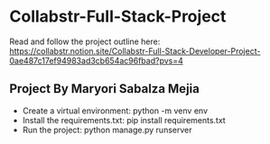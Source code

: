# Collabstr-Full-Stack-Project

Read and follow the project outline here: https://collabstr.notion.site/Collabstr-Full-Stack-Developer-Project-0ae487c17ef94983ad3cb654ac96fbad?pvs=4


## Project By Maryori Sabalza Mejia

- Create a virtual environment: python -m venv env
- Install the requirements.txt: pip install requirements.txt
- Run the project: python manage.py runserver